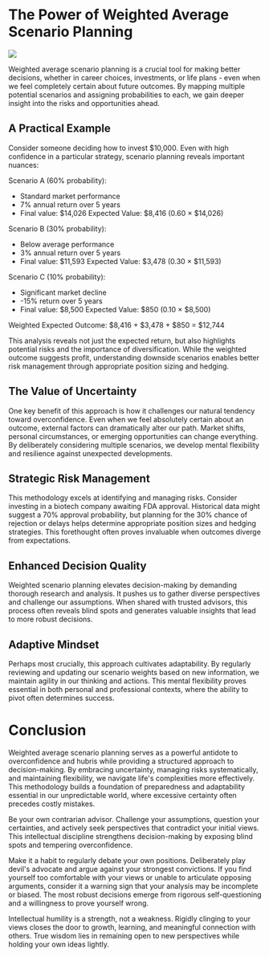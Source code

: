 # The Power of Weighted Average Scenario Planning

![](images/002-1.png)

Weighted average scenario planning is a crucial tool for making better decisions, whether in career choices, investments, or life plans - even when we feel completely certain about future outcomes. By mapping multiple potential scenarios and assigning probabilities to each, we gain deeper insight into the risks and opportunities ahead.

## A Practical Example

Consider someone deciding how to invest $10,000. Even with high confidence in a particular strategy, scenario planning reveals important nuances:

Scenario A (60% probability):
- Standard market performance
- 7% annual return over 5 years
- Final value: $14,026
Expected Value: $8,416 (0.60 × $14,026)

Scenario B (30% probability):
- Below average performance
- 3% annual return over 5 years
- Final value: $11,593
Expected Value: $3,478 (0.30 × $11,593)

Scenario C (10% probability):
- Significant market decline
- -15% return over 5 years
- Final value: $8,500
Expected Value: $850 (0.10 × $8,500)

Weighted Expected Outcome:
$8,416 + $3,478 + $850 = $12,744

This analysis reveals not just the expected return, but also highlights potential risks and the importance of diversification. While the weighted outcome suggests profit, understanding downside scenarios enables better risk management through appropriate position sizing and hedging.

## The Value of Uncertainty

One key benefit of this approach is how it challenges our natural tendency toward overconfidence. Even when we feel absolutely certain about an outcome, external factors can dramatically alter our path. Market shifts, personal circumstances, or emerging opportunities can change everything. By deliberately considering multiple scenarios, we develop mental flexibility and resilience against unexpected developments.

## Strategic Risk Management

This methodology excels at identifying and managing risks. Consider investing in a biotech company awaiting FDA approval. Historical data might suggest a 70% approval probability, but planning for the 30% chance of rejection or delays helps determine appropriate position sizes and hedging strategies. This forethought often proves invaluable when outcomes diverge from expectations.

## Enhanced Decision Quality

Weighted scenario planning elevates decision-making by demanding thorough research and analysis. It pushes us to gather diverse perspectives and challenge our assumptions. When shared with trusted advisors, this process often reveals blind spots and generates valuable insights that lead to more robust decisions.

## Adaptive Mindset

Perhaps most crucially, this approach cultivates adaptability. By regularly reviewing and updating our scenario weights based on new information, we maintain agility in our thinking and actions. This mental flexibility proves essential in both personal and professional contexts, where the ability to pivot often determines success.

# Conclusion

Weighted average scenario planning serves as a powerful antidote to overconfidence and hubris while providing a structured approach to decision-making. By embracing uncertainty, managing risks systematically, and maintaining flexibility, we navigate life's complexities more effectively. This methodology builds a foundation of preparedness and adaptability essential in our unpredictable world, where excessive certainty often precedes costly mistakes.

Be your own contrarian advisor. Challenge your assumptions, question your certainties, and actively seek perspectives that contradict your initial views. This intellectual discipline strengthens decision-making by exposing blind spots and tempering overconfidence.

Make it a habit to regularly debate your own positions. Deliberately play devil's advocate and argue against your strongest convictions. If you find yourself too comfortable with your views or unable to articulate opposing arguments, consider it a warning sign that your analysis may be incomplete or biased. The most robust decisions emerge from rigorous self-questioning and a willingness to prove yourself wrong.

Intellectual humility is a strength, not a weakness. Rigidly clinging to your views closes the door to growth, learning, and meaningful connection with others. True wisdom lies in remaining open to new perspectives while holding your own ideas lightly.